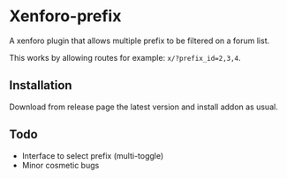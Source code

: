 # Xenforo-prefix

A xenforo plugin that allows multiple prefix to be filtered on a forum list.

This works by allowing routes for example: `x/?prefix_id=2,3,4`.

## Installation

Download from release page the latest version and install addon as usual.

## Todo

- Interface to select prefix (multi-toggle)
- Minor cosmetic bugs